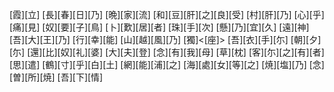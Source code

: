 [霞][立] [長][春][日][乃] [晩][家][流] [和][豆][肝][之][良][受] [村][肝][乃] [心][乎][痛][見] [奴][要][子][鳥] [卜][歎][居][者] [珠][手][次] [懸][乃][宜][久] [遠][神] [吾][大][王][乃] [行][幸][能] [山][越][風][乃] [獨]<[座]> [吾][衣][手][尓] [朝][夕][尓] [還][比][奴][礼][婆] [大][夫][登] [念][有][我][母] [草][枕] [客][尓][之][有][者] [思][遣] [鶴][寸][乎][白][土] [網][能][浦][之] [海][處][女][等][之] [焼][塩][乃] [念][曽][所][焼] [吾][下][情]
